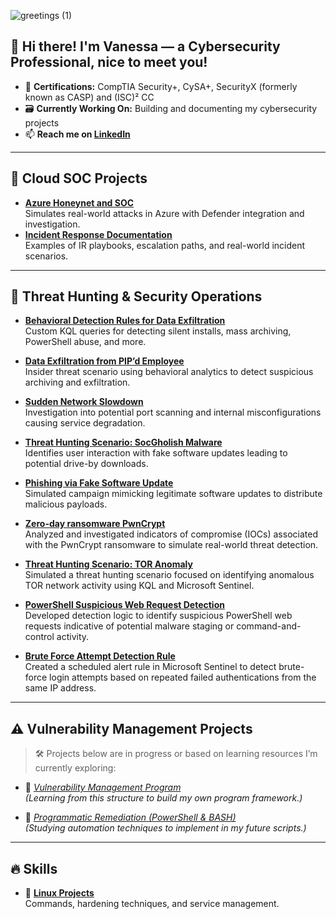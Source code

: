 ![greetings (1)](https://user-images.githubusercontent.com/109401839/212478916-224c7588-ae9d-41bf-ad0f-228ab2e0d110.gif)

## 👋 Hi there! I'm Vanessa — a Cybersecurity Professional, nice to meet you!

- 🥇 **Certifications:** CompTIA Security+, CySA+, SecurityX (formerly known as CASP) and (ISC)² CC  
- 🗃️ **Currently Working On:** Building and documenting my cybersecurity projects  
- 📫 **Reach me on [LinkedIn](https://www.linkedin.com/in/vanessamancia)**

---

## 🔐 Cloud SOC Projects

- **[Azure Honeynet and SOC](https://github.com/VanessaMancia/Azure-SOC-Honeynet)**  
  Simulates real-world attacks in Azure with Defender integration and investigation.
- **[Incident Response Documentation](https://github.com/VanessaMancia/Incident-Response-Documentation)**  
  Examples of IR playbooks, escalation paths, and real-world incident scenarios.

---

## 🚨 Threat Hunting & Security Operations

- **[Behavioral Detection Rules for Data Exfiltration](https://github.com/VanessaMancia/Behavioral-Detection-Rules-for-Data-Exfiltration)**  
  Custom KQL queries for detecting silent installs, mass archiving, PowerShell abuse, and more.

- **[Data Exfiltration from PIP’d Employee](https://github.com/VanessaMancia/Data-Exfiltration-from-PIP-d-Employee)**  
  Insider threat scenario using behavioral analytics to detect suspicious archiving and exfiltration.

- **[Sudden Network Slowdown](https://github.com/VanessaMancia/sudden-network-slowdown)**  
  Investigation into potential port scanning and internal misconfigurations causing service degradation.

- **[Threat Hunting Scenario: SocGholish Malware](https://github.com/VanessaMancia/threat-hunting-scenario-SocGholish)**  
  Identifies user interaction with fake software updates leading to potential drive-by downloads.

- **[Phishing via Fake Software Update](https://github.com/VanessaMancia/PhishingSoftwareUpdate)**  
  Simulated campaign mimicking legitimate software updates to distribute malicious payloads.

- **[Zero-day ransomware PwnCrypt](https://github.com/VanessaMancia/zero-day-Ransomware-PwnCrypt)**  
  Analyzed and investigated indicators of compromise (IOCs) associated with the PwnCrypt ransomware to simulate real-world threat detection.

- **[Threat Hunting Scenario: TOR Anomaly](https://github.com/VanessaMancia/threat-hunting-scenario-tor)**  
  Simulated a threat hunting scenario focused on identifying anomalous TOR network activity using KQL and Microsoft Sentinel.

- **[PowerShell Suspicious Web Request Detection](https://github.com/VanessaMancia/PowerShell-suspicious-web-request)**  
  Developed detection logic to identify suspicious PowerShell web requests indicative of potential malware staging or command-and-control activity.

- **[Brute Force Attempt Detection Rule](https://github.com/VanessaMancia/Create-Alert-Rule-Brute-Force-Attempt-Detection-)**  
  Created a scheduled alert rule in Microsoft Sentinel to detect brute-force login attempts based on repeated failed authentications from the same IP address.
  
---

## ⚠️ Vulnerability Management Projects

> 🛠️ Projects below are in progress or based on learning resources I’m currently exploring:

- 🧪 *[Vulnerability Management Program](https://github.com/VanessaMancia/vulnerability-management-program/blob/main/README.md)*  
  *(Learning from this structure to build my own program framework.)*

- 🧪 *[Programmatic Remediation (PowerShell & BASH)](https://github.com/joshcybertest/programmatic-vulnerability-remediations)*  
  *(Studying automation techniques to implement in my future scripts.)*

---

## 🔥 Skills

- 🐧 **[Linux Projects](https://github.com/VanessaMancia/Linux-)**  
  Commands, hardening techniques, and service management.
